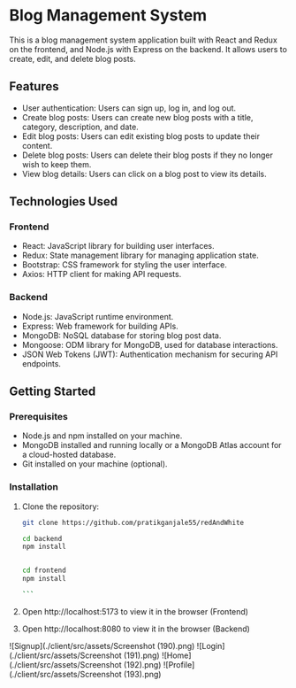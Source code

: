 # Blog Management System

This is a blog management system application built with React and Redux on the frontend, and Node.js with Express on the backend. It allows users to create, edit, and delete blog posts.

## Features

- User authentication: Users can sign up, log in, and log out.
- Create blog posts: Users can create new blog posts with a title, category, description, and date.
- Edit blog posts: Users can edit existing blog posts to update their content.
- Delete blog posts: Users can delete their blog posts if they no longer wish to keep them.
- View blog details: Users can click on a blog post to view its details.

## Technologies Used

### Frontend

- React: JavaScript library for building user interfaces.
- Redux: State management library for managing application state.
- Bootstrap: CSS framework for styling the user interface.
- Axios: HTTP client for making API requests.

### Backend

- Node.js: JavaScript runtime environment.
- Express: Web framework for building APIs.
- MongoDB: NoSQL database for storing blog post data.
- Mongoose: ODM library for MongoDB, used for database interactions.
- JSON Web Tokens (JWT): Authentication mechanism for securing API endpoints.

## Getting Started

### Prerequisites

- Node.js and npm installed on your machine.
- MongoDB installed and running locally or a MongoDB Atlas account for a cloud-hosted database.
- Git installed on your machine (optional).

### Installation

1. Clone the repository:

   ````bash
   git clone https://github.com/pratikganjale55/redAndWhite

   cd backend
   npm install


   cd frontend
   npm install

   ```
   ````

2. Open http://localhost:5173 to view it in the browser (Frontend)
3. Open http://localhost:8080 to view it in the browser (Backend)

![Signup](./client/src/assets/Screenshot (190).png)
![Login](./client/src/assets/Screenshot (191).png)
![Home](./client/src/assets/Screenshot (192).png)
![Profile](./client/src/assets/Screenshot (193).png)